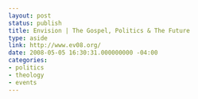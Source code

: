 ```yaml
---
layout: post
status: publish
title: Envision | The Gospel, Politics & The Future
type: aside
link: http://www.ev08.org/
date: 2008-05-05 16:30:31.000000000 -04:00
categories:
- politics
- theology
- events
---
```



